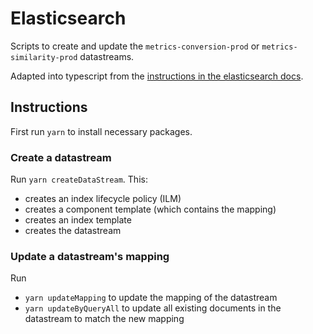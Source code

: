 # Elasticsearch

Scripts to create and update the `metrics-conversion-prod` or `metrics-similarity-prod` datastreams. 

Adapted into typescript from the [instructions in the elasticsearch docs](https://www.elastic.co/guide/en/elasticsearch/reference/current/set-up-a-data-stream.html).

## Instructions

First run `yarn` to install necessary packages.

### Create a datastream

Run `yarn createDataStream`. This:

- creates an index lifecycle policy (ILM)
- creates a component template (which contains the mapping)
- creates an index template
- creates the datastream

### Update a datastream's mapping

Run

- `yarn updateMapping` to update the mapping of the datastream
- `yarn updateByQueryAll` to update all existing documents in the datastream to match the new mapping
